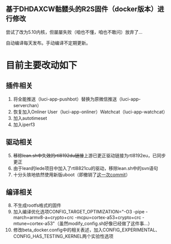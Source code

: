 ## 基于DHDAXCW骷髅头的R2S固件（docker版本）进行修改
尝试了改为5.10内核，但屡屡失败（咱也不懂，咱也不敢问）放弃了...

自动编译每天发布。手动编译不定期更新。
# 目前主要改动如下
## 插件相关
1. 将全能推送（luci-app-pushbot）替换为原微信推送（luci-app-serverchan）
2. 恢复加入Onliner User（luci-app-onliner）Watchcat（luci-app-watchcat）
3. 加入autotimeset
4. 加入iperf3

## 驱动相关
5. ~~移除lean.sh中失效的rtl8192du链接~~上游已更正驱动链接为rtl8192eu，已同步更正
6. 由于lean的lede项目中加入了rtl8821cu的驱动，移除lean.sh中的svn语句
7. 十分头铁地依然使用新版uboot（即撤销了[这一次commit](https://github.com/DHDAXCW/NanoPi-R2S-2021/commit/0e1b1ff00a02357d4dad63f2d50570686cc53e6f)）

## 编译相关
8. 不生成rootfs格式的固件
9. 加入编译优化选项CONFIG_TARGET_OPTIMIZATION="-O3 -pipe -march=armv8-a+crypto+crc -mcpu=cortex-a53+crypto+crc -mtune=cortex-a53"（虽然modify_config.sh好像已经做了这件事...）
10. 修改beta_docker.config中的相关表述，加入CONFIG_EXPERIMENTAL、CONFIG_HAS_TESTING_KERNEL两个实验性选项
